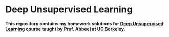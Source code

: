 # Deep Unsupervised Learning

#### This repository contains my homework solutions for [Deep Unsupervised Learning](https://sites.google.com/view/berkeley-cs294-158-sp20/home) course taught by Prof. Abbeel at UC Berkeley.
